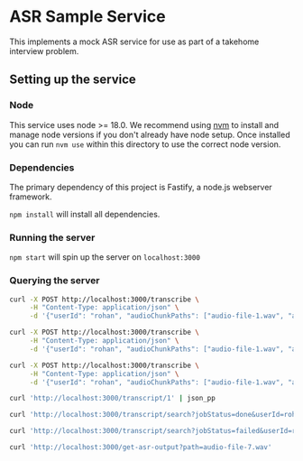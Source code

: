 # ASR Sample Service

This implements a mock ASR service for use as part of a takehome interview problem.

## Setting up the service

### Node

This service uses node >= 18.0. We recommend using [nvm](https://github.com/nvm-sh/nvm) to install and manage node versions if you don't already have node setup. Once installed you can run `nvm use` within this directory to use the correct node version.

### Dependencies

The primary dependency of this project is Fastify, a node.js webserver framework.

`npm install` will install all dependencies.

### Running the server

`npm start` will spin up the server on `localhost:3000`

### Querying the server

```sh
curl -X POST http://localhost:3000/transcribe \
     -H "Content-Type: application/json" \
     -d '{"userId": "rohan", "audioChunkPaths": ["audio-file-1.wav", "audio-file-2.wav"]}'

curl -X POST http://localhost:3000/transcribe \
     -H "Content-Type: application/json" \
     -d '{"userId": "rohan", "audioChunkPaths": ["audio-file-1.wav", "audio-file-2.wav", "audio-file-3.wav", "audio-file-4.wav", "audio-file-5.wav", "audio-file-6.wav", "audio-file-7.wav", "audio-file-9.wav", "audio-file-10.wav"]}'

curl -X POST http://localhost:3000/transcribe \
     -H "Content-Type: application/json" \
     -d '{"userId": "rohan", "audioChunkPaths": ["audio-file-1.wav", "audio-file-2.wav", "audio-file-3.wav", "audio-file-4.wav", "audio-file-5.wav", "audio-file-6.wav", "audio-file-7.wav", "audio-file-8.wav", "audio-file-9.wav", "audio-file-10.wav"]}'

curl 'http://localhost:3000/transcript/1' | json_pp

curl 'http://localhost:3000/transcript/search?jobStatus=done&userId=rohan' | json_pp

curl 'http://localhost:3000/transcript/search?jobStatus=failed&userId=rohan' | json_pp
```

```sh
curl 'http://localhost:3000/get-asr-output?path=audio-file-7.wav'
```
